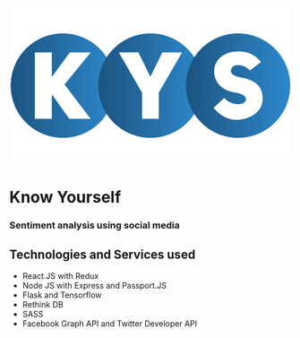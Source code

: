 ![alt logo](https://raw.githubusercontent.com/fcsiba/Know-Yourself/master/client/src/media/Logo.png)

# Know Yourself
### Sentiment analysis using social media

## Technologies and Services used
  - React.JS with Redux
  - Node JS with Express and Passport.JS
  - Flask and Tensorflow
  - Rethink DB
  - SASS
  - Facebook Graph API and Twitter Developer API